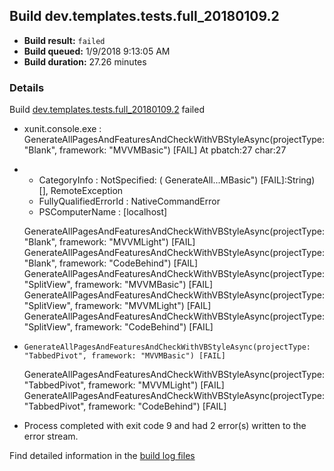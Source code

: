 ## Build dev.templates.tests.full_20180109.2
- **Build result:** `failed`
- **Build queued:** 1/9/2018 9:13:05 AM
- **Build duration:** 27.26 minutes
### Details
Build [dev.templates.tests.full_20180109.2](https://winappstudio.visualstudio.com/web/build.aspx?pcguid=a4ef43be-68ce-4195-a619-079b4d9834c2&builduri=vstfs%3a%2f%2f%2fBuild%2fBuild%2f24623) failed

+ xunit.console.exe :     GenerateAllPagesAndFeaturesAndCheckWithVBStyleAsync(projectType: "Blank", framework: 
"MVVMBasic") [FAIL]
At pbatch:27 char:27
+ 
    + CategoryInfo          : NotSpecified: (    GenerateAll...MBasic") [FAIL]:String) [], RemoteException
    + FullyQualifiedErrorId : NativeCommandError
    + PSComputerName        : [localhost]
 
    GenerateAllPagesAndFeaturesAndCheckWithVBStyleAsync(projectType: "Blank", framework: "MVVMLight") [FAIL]
    GenerateAllPagesAndFeaturesAndCheckWithVBStyleAsync(projectType: "Blank", framework: "CodeBehind") [FAIL]
    GenerateAllPagesAndFeaturesAndCheckWithVBStyleAsync(projectType: "SplitView", framework: "MVVMBasic") [FAIL]
    GenerateAllPagesAndFeaturesAndCheckWithVBStyleAsync(projectType: "SplitView", framework: "MVVMLight") [FAIL]
    GenerateAllPagesAndFeaturesAndCheckWithVBStyleAsync(projectType: "SplitView", framework: "CodeBehind") [FAIL]

+     GenerateAllPagesAndFeaturesAndCheckWithVBStyleAsync(projectType: "TabbedPivot", framework: "MVVMBasic") [FAIL]
    GenerateAllPagesAndFeaturesAndCheckWithVBStyleAsync(projectType: "TabbedPivot", framework: "MVVMLight") [FAIL]
    GenerateAllPagesAndFeaturesAndCheckWithVBStyleAsync(projectType: "TabbedPivot", framework: "CodeBehind") [FAIL]

+ Process completed with exit code 9 and had 2 error(s) written to the error stream.

Find detailed information in the [build log files](https://uwpctdiags.blob.core.windows.net/buildlogs/dev.templates.tests.full_20180109.2_logs.zip)
